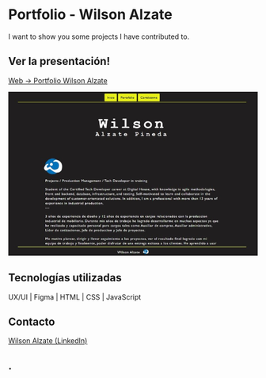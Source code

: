 # Portfolio - Wilson Alzate
I want to show you some projects I have contributed to.

## Ver la presentación!
[Web -> Portfolio Wilson Alzate](https://wilalz.github.io/Portfolio_Wilson/)

<!-- imagen -->
![app](https://github.com/Wilalz/Portfolio_Wilson/blob/7c5a97e2b5e76dc5064b1148b53777b9737f81cb/resources/proy3_baja.jpg)

## Tecnologías utilizadas
UX/UI | Figma | HTML | CSS | JavaScript

## Contacto
[Wilson Alzate (LinkedIn)](https://www.linkedin.com/in/wilson-alzate-pineda/)



## .


